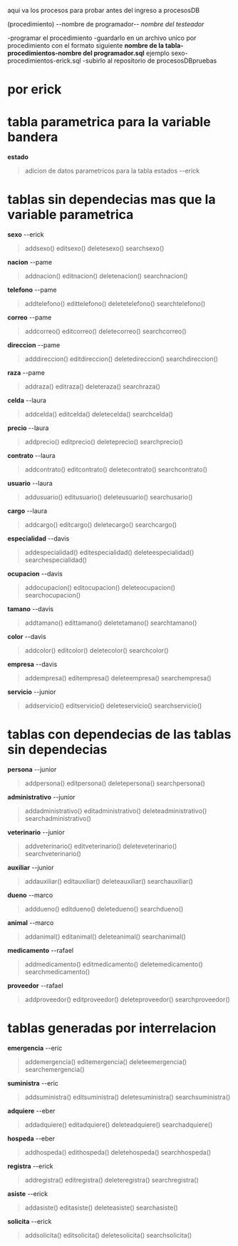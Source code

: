 aqui va los procesos para probar antes del ingreso a procesosDB

(procedimiento) --nombre de programador-- *nombre del testeador*

-programar el procedimiento
-guardarlo en un archivo unico por procedimiento con el formato siguiente
**nombre de la tabla-procedimientos-nombre del programador.sql**
ejemplo
sexo-procedimientos-erick.sql
-subirlo al repositorio de procesosDBpruebas

# por erick
# tabla parametrica para la variable bandera

**estado**
>adicion de datos parametricos para la tabla estados --erick

# tablas sin dependecias mas que la variable parametrica

**sexo** --erick
>addsexo()
>editsexo()
>deletesexo()
>searchsexo()

**nacion** --pame
>addnacion()
>editnacion()
>deletenacion()
>searchnacion()

**telefono** --pame
>addtelefono()
>edittelefono()
>deletetelefono()
>searchtelefono()

**correo** --pame
>addcorreo()
>editcorreo()
>deletecorreo()
>searchcorreo()

**direccion** --pame
>adddireccion()
>editdireccion()
>deletedireccion()
>searchdireccion()

**raza** --pame
>addraza()
>editraza()
>deleteraza()
>searchraza()

**celda** --laura
>addcelda()
>editcelda()
>deletecelda()
>searchcelda()

**precio** --laura
>addprecio()
>editprecio()
>deleteprecio()
>searchprecio()

**contrato** --laura
>addcontrato()
>editcontrato()
>deletecontrato()
>searchcontrato()

**usuario** --laura
>addusuario()
>editusuario()
>deleteusuario()
>searchusario()

**cargo** --laura
>addcargo()
>editcargo()
>deletecargo()
>searchcargo()

**especialidad** --davis
>addespecialidad()
>editespecialidad()
>deleteespecialidad()
>searchespecialidad()

**ocupacion** --davis
>addocupacion()
>editocupacion()
>deleteocupacion()
>searchocupacion()

**tamano** --davis
>addtamano()
>edittamano()
>deletetamano()
>searchtamano()

**color** --davis
>addcolor()
>editcolor()
>deletecolor()
>searchcolor()

**empresa** --davis
>addempresa()
>editempresa()
>deleteempresa()
>searchempresa()

**servicio** --junior
>addservicio()
>editservicio()
>deleteservicio()
>searchservicio()

# tablas con dependecias de las tablas sin dependecias

**persona** --junior
>addpersona()
>editpersona()
>deletepersona()
>searchpersona()

**administrativo** --junior
>addadministrativo()
>editadministrativo()
>deleteadministrativo()
>searchadministrativo()

**veterinario** --junior
>addveterinario()
>editveterinario()
>deleteveterinario()
>searchveterinario()

**auxiliar** --junior
>addauxiliar()
>editauxiliar()
>deleteauxiliar()
>searchauxiliar()

**dueno** --marco
>adddueno()
>editdueno()
>deletedueno()
>searchdueno()

**animal** --marco
>addanimal()
>editanimal()
>deleteanimal()
>searchanimal()

**medicamento** --rafael
>addmedicamento()
>editmedicamento()
>deletemedicamento()
>searchmedicamento()

**proveedor** --rafael
>addproveedor()
>editproveedor()
>deleteproveedor()
>searchproveedor()

# tablas generadas por interrelacion

**emergencia** --eric
>addemergencia()
>editemergencia()
>deleteemergencia()
>searchemergencia()

**suministra** --eric
>addsuministra()
>editsuministra()
>deletesuministra()
>searchsuministra()

**adquiere** --eber
>addadquiere()
>editadquiere()
>deleteadquiere()
>searchadquiere()

**hospeda** --eber
>addhospeda()
>edithospeda()
>deletehospeda()
>searchhospeda()

**registra** --erick
>addregistra()
>editregistra()
>deleteregistra()
>searchregistra()

**asiste** --erick
>addasiste()
>editasiste()
>deleteasiste()
>searchasiste()

**solicita** --erick
>addsolicita()
>editsolicita()
>deletesolicita()
>searchsolicita()
